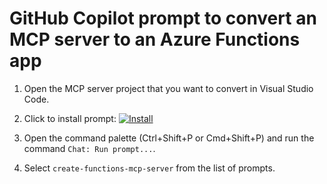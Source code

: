 # GitHub Copilot prompt to convert an MCP server to an Azure Functions app

1. Open the MCP server project that you want to convert in Visual Studio Code.

1. Click to install prompt: [![Install](https://img.shields.io/badge/VS_Code-Install_prompt-0098FF?style=flat-square&logo=visualstudiocode&logoColor=white)](vscode:chat-prompt/install?url=https://raw.githubusercontent.com/anthonychu/create-functions-mcp-server/refs/heads/main/prompts/create-functions-mcp-server.prompt.md')

1. Open the command palette (Ctrl+Shift+P or Cmd+Shift+P) and run the command `Chat: Run prompt...`.

1. Select `create-functions-mcp-server` from the list of prompts.

